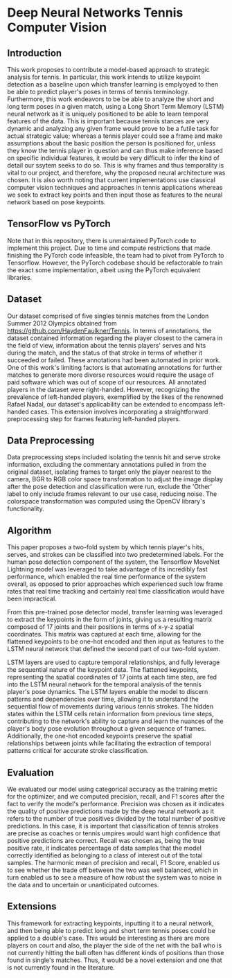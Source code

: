 # Deep Neural Networks Tennis Computer Vision

## Introduction

This work proposes to contribute a model-based approach to strategic analysis for tennis. In particular, this work intends to utilize keypoint detection as a baseline upon which transfer learning is emplyoyed to then be able to predict player's poses in terms of tennis terminology. Furthermore, this work endeavors to be be able to analyze the short and long term poses in a given match, using a Long Short Term Memory (LSTM) neural network as it is uniquely positioned to be able to learn temporal features of the data. This is important because tennis stances are very dynamic and analyzing any given frame would prove to be a futile task for actual strategic value; whereas a tennis player could see a frame and make assumptions about the basic position the person is positioned for, unless they know the tennis player in question and can thus make inference based on specific individual features, it would be very difficult to infer the kind of detail our ssytem seeks to do so. This is why frames and thus temporality is vital to our project, and therefore, why the proposed neural architecture was chosen. It is also worth noting that current implementations use classical computer vision techniques and approaches in tennis applications whereas we seek to extract key points and then input those as features to the neural network based on pose keypoints.

## TensorFlow vs PyTorch

Note that in this repository, there is unmaintained PyTorch code to implement this project. Due to time and compute restrictions that made finishing the PyTorch code infeasible, the team had to pivot from PyTorch to Tensorflow. However, the PyTorch codebase should be refactorable to train the exact some implementation, albeit using the PyTorch equivalent libraries.

## Dataset

Our dataset comprised of five singles tennis matches from the London Summer 2012 Olympics obtained from https://github.com/HaydenFaulkner/Tennis. In terms of annotations, the dataset contained information regarding the player closest to the camera in the field of view, information about the tennis players' serves and hits during the match, and the status of that stroke in terms of whether it succeeded or failed. These annotations had been automated in prior work. One of this work's limiting factors is that automating annotations for further matches to generate more diverse resources would require the usage of paid software which was out of scope of our resources. All annotated players in the dataset were right-handed. However, recognizing the prevalence of left-handed players, exemplified by the likes of the renowned Rafael Nadal, our dataset's applicability can be extended to encompass left-handed cases. This extension involves incorporating a straightforward preprocessing step for frames featuring left-handed players.

## Data Preprocessing

Data preprocessing steps included isolating the tennis hit and serve stroke information, excluding the commentary annotations pulled in from the original dataset, isolating frames to target only the player nearest to the camera, BGR to RGB color space transformation to adjust the image display after the pose detection and classification were run, exclude the 'Other' label to only include frames relevant to our use case, reducing noise. The colorspace transformation was computed using the OpenCV library's functionality. 

## Algorithm

This paper proposes a two-fold system by which tennis player's hits, serves, and strokes can be classified into two predetermined labels. For the human pose detection component of the system, the Tensorflow MoveNet Lightning model was leveraged to take advantage of its incredibly fast performance, which enabled the real time performance of the system overall, as opposed to prior approaches which experienced such low frame rates that real time tracking and certainly real time classification would have been impractical.

From this pre-trained pose detector model, transfer learning was leveraged to extract the keypoints in the form of joints, giving us a resulting matrix composed of 17 joints and their positions in terms of x-y-z spatial coordinates. This matrix was captured at each time, allowing for the flattened keypoints to be one-hot encoded and then input as features to the LSTM neural network that defined the second part of our two-fold system.

LSTM layers are used to capture temporal relationships, and fully leverage the sequential nature of the keypoint data. The flattened keypoints, representing the spatial coordinates of 17 joints at each time step, are fed into the LSTM neural network for the temporal analysis of the tennis player's pose dynamics. The LSTM layers enable the model to discern patterns and dependencies over time, allowing it to understand the sequential flow of movements during various tennis strokes. The hidden states within the LSTM cells retain information from previous time steps, contributing to the network's ability to capture and learn the nuances of the player's body pose evolution throughout a given sequence of frames. Additionally, the one-hot encoded keypoints preserve the spatial relationships between joints while facilitating the extraction of temporal patterns critical for accurate stroke classification.

## Evaluation

We evaluated our model using categorical accuracy as the training metric for the optimizer, and we computed precision, recall, and F1 scores after the fact to verify the model's performance. Precision was chosen as it indicates the quality of positive predictions made by the deep neural network as it refers to the number of true positives divided by the total number of positive predictions. In this case, it is important that classification of tennis strokes are precise as coaches or tennis umpires would want high confidence that positive predictions are correct. Recall was chosen as, being the true positive rate, it indicates percentage of data samples that the model correctly identified as belonging to a class of interest out of the total samples. The harmonic mean of precision and recall, F1 Score, enabled us to see whether the trade off between the two was well balanced, which in turn enabled us to see a measure of how robust the system was to noise in the data and to uncertain or unanticipated outcomes.

## Extensions

This framework for extracting keypoints, inputting it to a neural network, and then being able to predict long and short term tennis poses could be applied to a double's case. This would be interesting as there are more players on court and also, the player the side of the net with the ball who is not currently hitting the ball often has different kinds of positions than those found in single's matches. Thus, it would be a novel extension and one that is not currently found in the literature.
